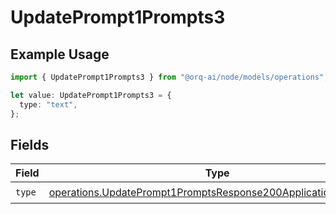 # UpdatePrompt1Prompts3

## Example Usage

```typescript
import { UpdatePrompt1Prompts3 } from "@orq-ai/node/models/operations";

let value: UpdatePrompt1Prompts3 = {
  type: "text",
};
```

## Fields

| Field                                                                                                                                          | Type                                                                                                                                           | Required                                                                                                                                       | Description                                                                                                                                    |
| ---------------------------------------------------------------------------------------------------------------------------------------------- | ---------------------------------------------------------------------------------------------------------------------------------------------- | ---------------------------------------------------------------------------------------------------------------------------------------------- | ---------------------------------------------------------------------------------------------------------------------------------------------- |
| `type`                                                                                                                                         | [operations.UpdatePrompt1PromptsResponse200ApplicationJSONType](../../models/operations/updateprompt1promptsresponse200applicationjsontype.md) | :heavy_check_mark:                                                                                                                             | N/A                                                                                                                                            |